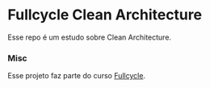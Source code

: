 # Fullcycle Clean Architecture

Esse repo é um estudo sobre Clean Architecture.

### Misc

Esse projeto faz parte do curso [Fullcycle](https://fullcycle.com.br/).
